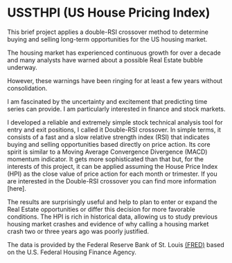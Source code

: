 # USSTHPI (US House Pricing Index)

This brief project applies a double-RSI crossover method to determine buying and selling long-term opportunities for the US housing market.

The housing market has experienced continuous growth for over a decade and many analysts have warned about a possible Real Estate bubble underway.

However, these warnings have been ringing for at least a few years without consolidation.

I am fascinated by the uncertainty and excitement that predicting time series can provide. I am particularly interested in finance and stock markets.

I developed a reliable and extremely simple stock technical analysis tool for entry and exit positions, I called it Double-RSI crossover. In simple terms, it consists of a fast and a slow relative strength index (RSI) that indicates buying and selling opportunities based directly on price action. Its core spirit is similar to a Moving Average Convergence Divergence (MACD) momentum indicator. It gets more sophisticated than that but, for the interests of this project, it can be applied assuming the House Price Index (HPI) as the close value of price action for each month or trimester. If you are interested in the Double-RSI crossover you can find more information [here].

The results are surprisingly useful and help to plan to enter or expand the Real Estate opportunities or differ this decision for more favorable conditions. The HPI is rich in historical data, allowing us to study previous housing market crashes and evidence of why calling a housing market crash two or three years ago was poorly justified.

The data is provided by the Federal Reserve Bank of St. Louis [(FRED)](https://fred.stlouisfed.org/series/USSTHPI) based on the U.S. Federal Housing Finance Agency.
